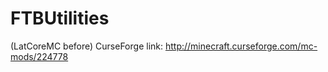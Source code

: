 FTBUtilities
===============

(LatCoreMC before)
CurseForge link:
http://minecraft.curseforge.com/mc-mods/224778